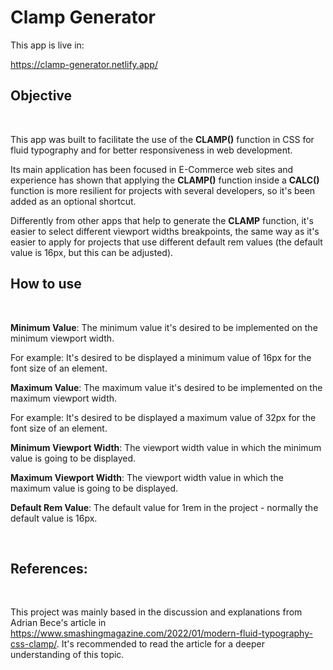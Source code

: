 # Clamp Generator

This app is live in:

https://clamp-generator.netlify.app/

## Objective

<br>

This app was built to facilitate the use of the **CLAMP()** function in CSS for fluid typography and for better responsiveness in web development.

Its main application has been focused in E-Commerce web sites and experience has shown that applying the **CLAMP()** function inside a **CALC()** function is more resilient for projects with several developers, so it's been added as an optional shortcut.

Differently from other apps that help to generate the **CLAMP** function, it's easier to select different viewport widths breakpoints, the same way as it's easier to apply for projects that use different default rem values (the default value is 16px, but this can be adjusted).

## How to use

<br>

**Minimum Value**: The minimum value it's desired to be implemented on the minimum viewport width.

For example: It's desired to be displayed a minimum value of 16px for the font size of an element.

**Maximum Value**: The maximum value it's desired to be implemented on the maximum viewport width.

For example: It's desired to be displayed a maximum value of 32px for the font size of an element.

**Minimum Viewport Width**: The viewport width value in which the minimum value is going to be displayed.

**Maximum Viewport Width**: The viewport width value in which the maximum value is going to be displayed.

**Default Rem Value**: The default value for 1rem in the project - normally the default value is 16px.

<br>

## References:

<br>

This project was mainly based in the discussion and explanations from Adrian Bece's article in https://www.smashingmagazine.com/2022/01/modern-fluid-typography-css-clamp/. It's recommended to read the article for a deeper understanding of this topic.
